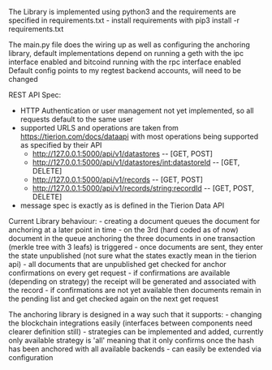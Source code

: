 The Library is implemented using python3 and the requirements are specified in requirements.txt
    - install requirements with pip3 install -r requirements.txt

The main.py file does the wiring up as well as configuring the anchoring library, default implementations depend on running a geth with the ipc interface enabled and bitcoind running with the rpc interface enabled
Default config points to my regtest backend accounts, will need to be changed

REST API Spec:
 - HTTP Authentication or user management not yet implemented, so all requests default to the same user
 - supported URLS and operations are taken from https://tierion.com/docs/dataapi with most operations being supported as specified by their API
    - http://127.0.0.1:5000/api/v1/datastores                   -- [GET, POST]
    - http://127.0.0.1:5000/api/v1/datastores/<int:datastoreId> -- [GET, DELETE]
    - http://127.0.0.1:5000/api/v1/records                      -- [GET, POST]
    - http://127.0.0.1:5000/api/v1/records/<string:recordId>    -- [GET, POST, DELETE]
- message spec is exactly as is defined in the Tierion Data API


Current Library behaviour:
    - creating a document queues the document for anchoring at a later point in time
    - on the 3rd (hard coded as of now) document in the queue anchoring the three documents in one transaction (merkle tree with 3 leafs) is triggered
        - once documents are sent, they enter the state unpublished (not sure what the states exactly mean in the tierion api)
    - all documents that are unpublished get checked for anchor confirmations on every get request
        - if confirmations are available (depending on strategy) the receipt will be generated and associated with the record
        - if confirmations are not yet available then documents remain in the pending list and get checked again on the next get request


The anchoring library is designed in a way such that it supports:
    - changing the blockchain integrations easily (interfaces between components need clearer definition still)
    - strategies can be implemented and added, currently only available strategy is 'all' meaning that it only confirms once the hash has been anchored with all available backends
        - can easily be extended via configuration

